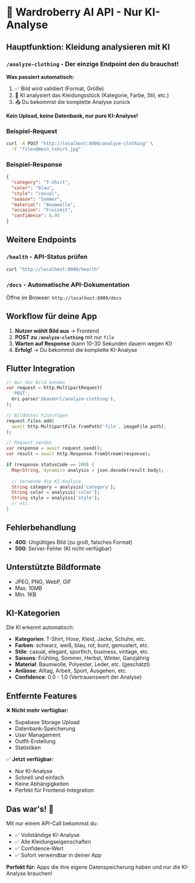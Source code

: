 # 🚀 Wardroberry AI API - Nur KI-Analyse

## Hauptfunktion: Kleidung analysieren mit KI

### `/analyze-clothing` - Der einzige Endpoint den du brauchst!

**Was passiert automatisch:**
1. ✅ Bild wird validiert (Format, Größe)
2. 🤖 KI analysiert das Kleidungsstück (Kategorie, Farbe, Stil, etc.)
3. 📤 Du bekommst die komplette Analyse zurück

**Kein Upload, keine Datenbank, nur pure KI-Analyse!**

### Beispiel-Request

```bash
curl -X POST "http://localhost:8000/analyze-clothing" \
  -F "file=@mein_tshirt.jpg"
```

### Beispiel-Response

```json
{
  "category": "T-Shirt",
  "color": "blau",
  "style": "casual", 
  "season": "Sommer",
  "material": "Baumwolle",
  "occasion": "Freizeit",
  "confidence": 0.95
}
```

## Weitere Endpoints

### `/health` - API-Status prüfen

```bash
curl "http://localhost:8000/health"
```

### `/docs` - Automatische API-Dokumentation

Öffne im Browser: `http://localhost:8000/docs`

## Workflow für deine App

1. **Nutzer wählt Bild aus** → Frontend
2. **POST zu `/analyze-clothing`** mit nur `file`
3. **Warten auf Response** (kann 10-30 Sekunden dauern wegen KI)
4. **Erfolg!** → Du bekommst die komplette KI-Analyse

## Flutter Integration

```dart
// Nur das Bild senden
var request = http.MultipartRequest(
  'POST',
  Uri.parse('$baseUrl/analyze-clothing'),
);

// Bilddatei hinzufügen
request.files.add(
  await http.MultipartFile.fromPath('file', imageFile.path),
);

// Request senden
var response = await request.send();
var result = await http.Response.fromStream(response);

if (response.statusCode == 200) {
  Map<String, dynamic> analysis = json.decode(result.body);
  
  // Verwende die KI-Analyse
  String category = analysis['category'];
  String color = analysis['color'];
  String style = analysis['style'];
  // etc.
}
```

## Fehlerbehandlung

- **400**: Ungültiges Bild (zu groß, falsches Format)
- **500**: Server-Fehler (KI nicht verfügbar)

## Unterstützte Bildformate

- JPEG, PNG, WebP, GIF
- Max. 10MB
- Min. 1KB

## KI-Kategorien

Die KI erkennt automatisch:
- **Kategorien**: T-Shirt, Hose, Kleid, Jacke, Schuhe, etc.
- **Farben**: schwarz, weiß, blau, rot, bunt, gemustert, etc.
- **Stile**: casual, elegant, sportlich, business, vintage, etc.
- **Saisons**: Frühling, Sommer, Herbst, Winter, Ganzjährig
- **Material**: Baumwolle, Polyester, Leder, etc. (geschätzt)
- **Anlässe**: Alltag, Arbeit, Sport, Ausgehen, etc.
- **Confidence**: 0.0 - 1.0 (Vertrauenswert der Analyse)

## Entfernte Features

❌ **Nicht mehr verfügbar:**
- Supabase Storage Upload
- Datenbank-Speicherung
- User Management
- Outfit-Erstellung
- Statistiken

✅ **Jetzt verfügbar:**
- Nur KI-Analyse
- Schnell und einfach
- Keine Abhängigkeiten
- Perfekt für Frontend-Integration

## Das war's! 🎉

Mit nur einem API-Call bekommst du:
- ✅ Vollständige KI-Analyse
- ✅ Alle Kleidungseigenschaften
- ✅ Confidence-Wert
- ✅ Sofort verwendbar in deiner App

**Perfekt für:** Apps die ihre eigene Datenspeicherung haben und nur die KI-Analyse brauchen! 